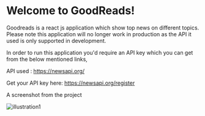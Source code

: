 # Welcome to GoodReads!

Goodreads is a react js application which show top news on different topics.
Please note this application will no longer work in production as the API it used is only supported in development.

In order to run this application you'd require an API key which you can get from the below mentioned links,

API used : https://newsapi.org/

Get your API key here: https://newsapi.org/register

A screenshot from the project

![illustration1](https://user-images.githubusercontent.com/32647771/114348737-9011b500-9b84-11eb-8fa8-d3e33f6d7b0c.png)
